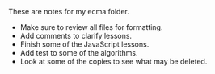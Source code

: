 These are notes for my ecma folder.

- Make sure to review all files for formatting.
- Add comments to clarify lessons. 
- Finish some of the JavaScript lessons.
- Add test to some of the algorithms.
- Look at some of the copies to see what may be deleted.
